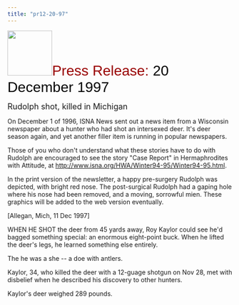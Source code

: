 ```yaml
---
title: "pr12-20-97"
---
```


<IMG SRC="/img/logo100.gif" HEIGHT="101" WIDTH="100" /><FONT FACE="Arial,Helvetica"><FONT SIZE="+3"><FONT COLOR="#990000">Press Release: </FONT><FONT COLOR="#000000">20 December 1997</FONT></FONT></FONT>  
  
  
  


<FONT SIZE="+1">Rudolph shot, killed in Michigan</FONT>

  
  


On December 1 of 1996, ISNA News sent out a news item from a Wisconsin newspaper about a hunter who had shot an intersexed deer. It's deer season again, and yet another filler item is running in popular newspapers.

  


Those of you who don't understand what these stories have to do with Rudolph are encouraged to see the story "Case Report" in Hermaphrodites with Attitude, at <A HREF="http://www.isna.org/newsletter/winter94-95/winter94-95.html">http://www.isna.org/HWA/Winter94-95/Winter94-95.html</A>.

  


In the print version of the newsletter, a happy pre-surgery Rudolph was depicted, with bright red nose. The post-surgical Rudolph had a gaping hole where his nose had been removed, and a moving, sorrowful mien. These graphics will be added to the web version eventually.

  


[Allegan, Mich, 11 Dec 1997]

  


WHEN HE SHOT the deer from 45 yards away, Roy Kaylor could see he'd bagged something special: an enormous eight-point buck. When he lifted the deer's legs, he learned something else entirely.

  


The he was a she -- a doe with antlers.

  


Kaylor, 34, who killed the deer with a 12-guage shotgun on Nov 28, met with disbelief when he described his discovery to other hunters.

  


Kaylor's deer weighed 289 pounds.